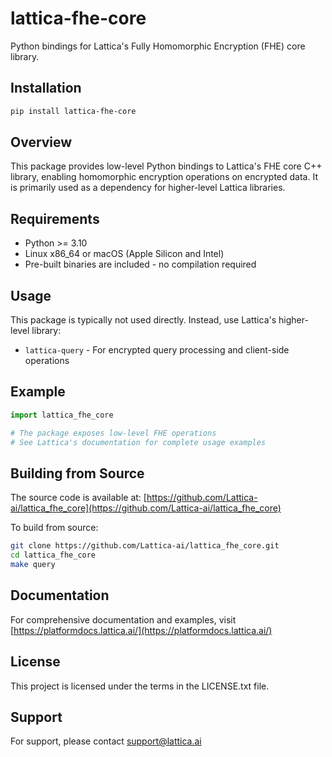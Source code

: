 # lattica-fhe-core

Python bindings for Lattica's Fully Homomorphic Encryption (FHE) core library.

## Installation

```bash
pip install lattica-fhe-core
```

## Overview

This package provides low-level Python bindings to Lattica's FHE core C++ library, enabling homomorphic encryption operations on encrypted data. 
It is primarily used as a dependency for higher-level Lattica libraries.

## Requirements

- Python >= 3.10
- Linux x86_64 or macOS (Apple Silicon and Intel)
- Pre-built binaries are included - no compilation required

## Usage

This package is typically not used directly. Instead, use Lattica's higher-level library:
- `lattica-query` - For encrypted query processing and client-side operations

## Example

```python
import lattica_fhe_core

# The package exposes low-level FHE operations
# See Lattica's documentation for complete usage examples
```

## Building from Source

The source code is available at: [https://github.com/Lattica-ai/lattica_fhe_core](https://github.com/Lattica-ai/lattica_fhe_core)

To build from source:
```bash
git clone https://github.com/Lattica-ai/lattica_fhe_core.git
cd lattica_fhe_core
make query
```

## Documentation

For comprehensive documentation and examples, visit [https://platformdocs.lattica.ai/](https://platformdocs.lattica.ai/)

## License

This project is licensed under the terms in the LICENSE.txt file.

## Support

For support, please contact support@lattica.ai